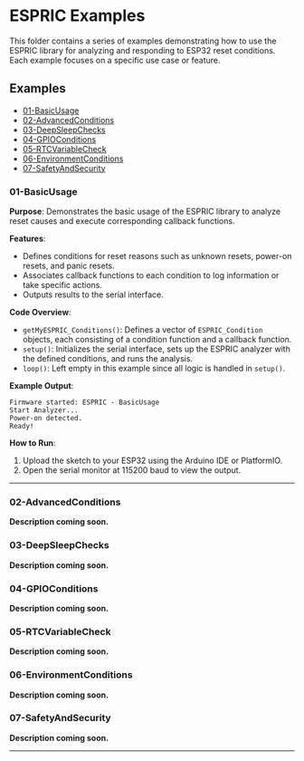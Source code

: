 # ESPRIC Examples

This folder contains a series of examples demonstrating how to use the ESPRIC library for analyzing and responding to ESP32 reset conditions. Each example focuses on a specific use case or feature.

## Examples

- [01-BasicUsage](#01-basicusage)
- [02-AdvancedConditions](#02-advancedconditions)
- [03-DeepSleepChecks](#03-deepsleepchecks)
- [04-GPIOConditions](#04-gpioconditions)
- [05-RTCVariableCheck](#05-rtcvariablecheck)
- [06-EnvironmentConditions](#06-environmentconditions)
- [07-SafetyAndSecurity](#07-safetyandsecurity)

### 01-BasicUsage

**Purpose**: Demonstrates the basic usage of the ESPRIC library to analyze reset causes and execute corresponding callback functions.

**Features**:
- Defines conditions for reset reasons such as unknown resets, power-on resets, and panic resets.
- Associates callback functions to each condition to log information or take specific actions.
- Outputs results to the serial interface.

**Code Overview**:
- `getMyESPRIC_Conditions()`: Defines a vector of `ESPRIC_Condition` objects, each consisting of a condition function and a callback function.
- `setup()`: Initializes the serial interface, sets up the ESPRIC analyzer with the defined conditions, and runs the analysis.
- `loop()`: Left empty in this example since all logic is handled in `setup()`.

**Example Output**:
```
Firmware started: ESPRIC - BasicUsage
Start Analyzer...
Power-on detected.
Ready!
```

**How to Run**:
1. Upload the sketch to your ESP32 using the Arduino IDE or PlatformIO.
2. Open the serial monitor at 115200 baud to view the output.

---

### 02-AdvancedConditions
**Description coming soon.**

### 03-DeepSleepChecks
**Description coming soon.**

### 04-GPIOConditions
**Description coming soon.**

### 05-RTCVariableCheck
**Description coming soon.**

### 06-EnvironmentConditions
**Description coming soon.**

### 07-SafetyAndSecurity
**Description coming soon.**

---

